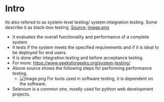 # Intro

Its also refered to as system-level testing/ system integration testing. Some describe it as black-box testing.
[Source:](https://www.geeksforgeeks.org/software-testing-basics/)
[image.png](../assets/image_1694691236753_0.png)

- It evaluates the overall functionality and performance of a complete system.
- It tests if the system meets the specified requirements and if it is ideal to be deployed for end users.
- It is done after integration testing and before acceptance testing.
- For more: https://www.geeksforgeeks.org/system-testing/
- Above source shows the following steps for performing performance testing.
  - ![image.png](../assets/image_1694691681268_0.png)
For tools used in software testing, it is dependent on the software.
- Selenium is a common one, mostly used for python web development projects.